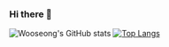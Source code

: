 ### Hi there 👋

<!--
**dntjd1097/dntjd1097** is a ✨ _special_ ✨ repository because its `README.md` (this file) appears on your GitHub profile.

Here are some ideas to get you started:

- 🔭 I’m currently working on ...
- 🌱 I’m currently learning ...
- 👯 I’m looking to collaborate on ...
- 🤔 I’m looking for help with ...
- 💬 Ask me about ...
- 📫 How to reach me: ...
- 😄 Pronouns: ...
- ⚡ Fun fact: ...
-->
![Wooseong's GitHub stats](https://github-readme-stats.vercel.app/api?username=dntjd1097&show_icons=true&theme=dracula)
[![Top Langs](https://github-readme-stats.vercel.app/api/top-langs/?username=dntjd1097&layout=pie)](https://github.com/dntjd1097/github-readme-stats)

